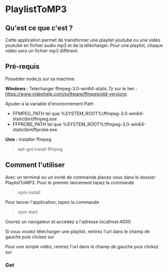 # PlaylistToMP3

## Qu'est ce que c'est ?

Cette application permet de transformer une playlist youtube ou une vidéo youtube en fichier audio mp3 et de la télécharger. Pour une playlist, chaque vidéo sera un fichier mp3 différent.

## Pré-requis

Posséder node.js sur sa machine.

**Windows :**
Telecharger ffmpeg-3.0-win64-static.7z sur le lien : https://www.videohelp.com/software/ffmpeg/old-versions

Ajouter à la variable d'environnement Path
* FFMPEG_PATH tel que %SYSTEM_ROOT%\ffmpeg-3.0-win64-static\bin\ffmpeg.exe
* FFPROBE_PATH tel que %SYSTEM_ROOT%\ffmpeg-3.0-win64-static\bin\ffprobe.exe

**Unix :**
installer ffmpeg
> apt-get install ffmpeg</blockquote>

## Comment l'utiliser

Avec un terminal ou un invité de commande placez vous dans le dossier PlaylistToMP3. Pour le premier lancement tapez la commande
> npm install</blockquote>

Pour lancer l'application, tapez la commande
> npm start</blockquote>

Ouvrez un navigateur et accédez a l'adresse localhost:4000

Si vous voulez télécharger une playlist, rentrez l'url dans le champ de gauche puis clickez sur

Pour une simple vidéo, rentrez l'url dans le champ de gauche puis clickez sur 

### Get


